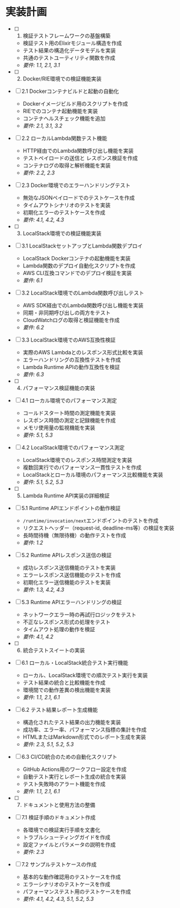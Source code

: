 # 実装計画

- [ ] 1. 検証テストフレームワークの基盤構築
  - 検証テスト用のElixirモジュール構造を作成
  - テスト結果の構造化データモデルを実装
  - 共通のテストユーティリティ関数を作成
  - _要件: 1.1, 2.1, 3.1_

- [ ] 2. Docker/RIE環境での検証機能実装
- [ ] 2.1 Dockerコンテナビルドと起動の自動化
  - Dockerイメージビルド用のスクリプトを作成
  - RIEでのコンテナ起動機能を実装
  - コンテナヘルスチェック機能を追加
  - _要件: 2.1, 3.1, 3.2_

- [ ] 2.2 ローカルLambda関数テスト機能
  - HTTP経由でのLambda関数呼び出し機能を実装
  - テストペイロードの送信と レスポンス検証を作成
  - コンテナログの取得と解析機能を実装
  - _要件: 2.2, 2.3_

- [ ] 2.3 Docker環境でのエラーハンドリングテスト
  - 無効なJSONペイロードでのテストケースを作成
  - タイムアウトシナリオのテストを実装
  - 初期化エラーのテストケースを作成
  - _要件: 4.1, 4.2, 4.3_

- [ ] 3. LocalStack環境での検証機能実装
- [ ] 3.1 LocalStackセットアップとLambda関数デプロイ
  - LocalStack Dockerコンテナの起動機能を実装
  - Lambda関数のデプロイ自動化スクリプトを作成
  - AWS CLI互換コマンドでのデプロイ検証を実装
  - _要件: 6.1_

- [ ] 3.2 LocalStack環境でのLambda関数呼び出しテスト
  - AWS SDK経由でのLambda関数呼び出し機能を実装
  - 同期・非同期呼び出しの両方をテスト
  - CloudWatchログの取得と検証機能を作成
  - _要件: 6.2_

- [ ] 3.3 LocalStack環境でのAWS互換性検証
  - 実際のAWS Lambdaとのレスポンス形式比較を実装
  - エラーハンドリングの互換性テストを作成
  - Lambda Runtime APIの動作互換性を検証
  - _要件: 6.3_

- [ ] 4. パフォーマンス検証機能の実装
- [ ] 4.1 ローカル環境でのパフォーマンス測定
  - コールドスタート時間の測定機能を実装
  - レスポンス時間の測定と記録機能を作成
  - メモリ使用量の監視機能を実装
  - _要件: 5.1, 5.3_

- [ ] 4.2 LocalStack環境でのパフォーマンス測定
  - LocalStack環境でのレスポンス時間測定を実装
  - 複数回実行でのパフォーマンス一貫性テストを作成
  - LocalStackとローカル環境のパフォーマンス比較機能を実装
  - _要件: 5.1, 5.2, 5.3_

- [ ] 5. Lambda Runtime API実装の詳細検証
- [ ] 5.1 Runtime APIエンドポイントの動作検証
  - `/runtime/invocation/next`エンドポイントのテストを作成
  - リクエストヘッダー（request-id, deadline-ms等）の検証を実装
  - 長時間待機（無限待機）の動作テストを作成
  - _要件: 1.2_

- [ ] 5.2 Runtime APIレスポンス送信の検証
  - 成功レスポンス送信機能のテストを実装
  - エラーレスポンス送信機能のテストを作成
  - 初期化エラー送信機能のテストを実装
  - _要件: 1.3, 4.2, 4.3_

- [ ] 5.3 Runtime APIエラーハンドリングの検証
  - ネットワークエラー時の再試行ロジックをテスト
  - 不正なレスポンス形式の処理をテスト
  - タイムアウト処理の動作を検証
  - _要件: 4.1, 4.2_

- [ ] 6. 統合テストスイートの実装
- [ ] 6.1 ローカル・LocalStack統合テスト実行機能
  - ローカル、LocalStack環境での順次テスト実行を実装
  - テスト結果の統合と比較機能を作成
  - 環境間での動作差異の検出機能を実装
  - _要件: 1.1, 2.1, 6.1_

- [ ] 6.2 テスト結果レポート生成機能
  - 構造化されたテスト結果の出力機能を実装
  - 成功率、エラー率、パフォーマンス指標の集計を作成
  - HTMLまたはMarkdown形式でのレポート生成を実装
  - _要件: 2.3, 5.1, 5.2, 5.3_

- [ ] 6.3 CI/CD統合のための自動化スクリプト
  - GitHub Actions用のワークフロー設定を作成
  - 自動テスト実行とレポート生成の統合を実装
  - テスト失敗時のアラート機能を作成
  - _要件: 1.1, 2.1, 6.1_

- [ ] 7. ドキュメントと使用方法の整備
- [ ] 7.1 検証手順のドキュメント作成
  - 各環境での検証実行手順を文書化
  - トラブルシューティングガイドを作成
  - 設定ファイルとパラメータの説明を作成
  - _要件: 2.3_

- [ ] 7.2 サンプルテストケースの作成
  - 基本的な動作確認用のテストケースを作成
  - エラーシナリオのテストケースを作成
  - パフォーマンステスト用のテストケースを作成
  - _要件: 4.1, 4.2, 4.3, 5.1, 5.2, 5.3_